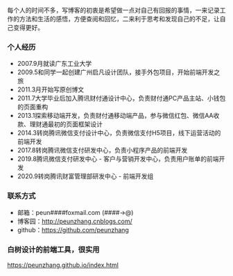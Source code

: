 每个人的时间不多，写博客的初衷是希望做一点对自己有回报的事情，一来记录工作的方法和生活的感悟，方便查阅和回忆，二来利于思考和发现自己的不足，让自己变得更好。

### 个人经历
- 2007.9月就读广东工业大学
- 2009.5和同学一起创建广州启凡设计团队，接手外包项目，开始前端开发之旅
- 2011.3月开始写原创博文
- 2011.7大学毕业后加入腾讯财付通设计中心，负责财付通PC产品主站、小钱包的页面重构
- 2013.1探索移动端开发，负责财付通移动端产品，参与微信红包、微信AA收款、理财通最初的页面框架设计
- 2014.3转岗腾讯微信支付设计中心，负责微信支付H5项目，线下运营活动的前端开发
- 2017.8转岗腾讯微信支付研发中心，负责小程序产品的前端开发
- 2019.8腾讯微信支付研发中心 - 客户与营销开发中心，负责用户账单的前端开发
- 2020.9转岗腾讯财富管理部研发中心 - 前端开发组
### 联系方式

- 邮箱：peun####foxmail.com (####→@)
- 博客园：http://peunzhang.cnblogs.com/
- github：https://github.com/peunzhang

### 白树设计的前端工具，很实用
https://peunzhang.github.io/index.html
